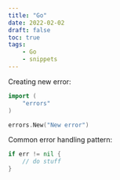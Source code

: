 ```yaml
---
title: "Go"
date: 2022-02-02
draft: false
toc: true
tags:
    - Go
    - snippets
---
```


Creating new error:
```go
import (
    "errors"
)

errors.New("New error")
```

Common error handling pattern:
```go
if err != nil {
    // do stuff
}
```
